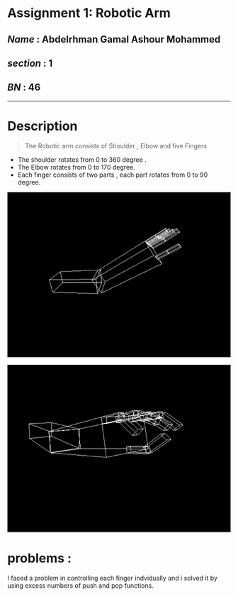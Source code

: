 # Assignment 1: Robotic Arm
## *Name* : Abdelrhman Gamal Ashour Mohammed
## *section* : 1
## *BN* : 46
-----------------------------------
# Description
>  The Robotic arm consists of Shoulder , Elbow and five Fingers 
- The shoulder rotates from 0 to 360 degree .
- The Elbow rotates from  0 to 170 degree.
- Each finger consists of two parts , each part rotates from 0 to 90 degree.

![image](images/image.JPG)


![image2](images/image_2.JPG)


# problems :
I faced a problem in controlling each finger indvidually and i solved it by using excess numbers of push and pop functions.